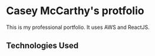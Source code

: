 # Casey McCarthy's protfolio 

This is my professional portfolio. It uses AWS and ReactJS.

## Technologies Used
